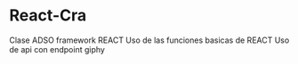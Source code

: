 # React-Cra
Clase ADSO framework REACT
Uso de las funciones basicas de REACT
Uso de api con endpoint giphy
